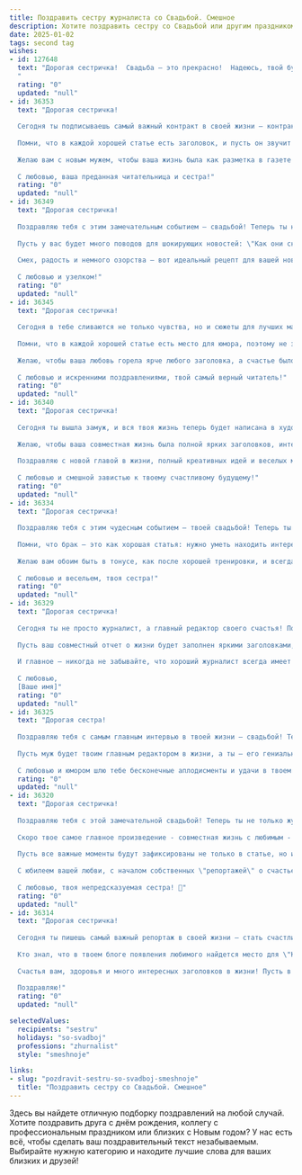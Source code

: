```yaml
---
title: Поздравить сестру журналиста со Свадьбой. Смешное
description: Хотите поздравить сестру со Свадьбой или другим праздником? Наш ИИ создаст незабываемое поздравление, а вы обязательно выделитесь среди других.  
date: 2025-01-02
tags: second tag
wishes:
- id: 127648
  text: "Дорогая сестричка!  Свадьба – это прекрасно!  Надеюсь, твой будущий муж уже приготовил пресс-релиз о вашей идеальной семье, ведь ты, как опытный журналист, точно знаешь, как важна подача информации!  Пусть семейная жизнь будет яркой, насыщенной, без скучных новостей и с большим количеством счастливых  «эксклюзивов»!  Горько!
  "
  rating: "0"
  updated: "null"
- id: 36353
  text: "Дорогая сестричка!
  
  Сегодня ты подписываешь самый важный контракт в своей жизни — контракт на счастье! Поздравляю с вашим днем! Как журналист, ты всегда умела находить интересные сюжеты, а теперь у тебя есть возможность писать свой собственный \"бестселлер\" — историю семейной жизни!
  
  Помни, что в каждой хорошей статье есть заголовок, и пусть он звучит как \"Счастье нашей жизни\" с подзаголовком \"На кухне можно делать всё, что захотите, но не забудьте про посуду!\"
  
  Желаю вам с новым мужем, чтобы ваша жизнь была как разметка в газете — яркой, интересной и с небольшими хрониками о супружеских полезностях: кто сегодня моет посуду и кто первый бегает за роллами.
  
  С любовью, ваша преданная читательница и сестра!"
  rating: "0"
  updated: "null"
- id: 36349
  text: "Дорогая сестричка!
  
  Поздравляю тебя с этим замечательным событием — свадьбой! Теперь ты не просто журналист, а настоящая \"супруга в репортаже\"! Желаю, чтобы каждый день вашей совместной жизни был наполнен интересными \"новыми выпусками\", где главные герои — ты и твой замечательный муж. Пусть ваши споры будут лишь на тему, кто лучше готовит, а романтические вечера — настоящими \"интервью с любимым\".
  
  Пусть у вас будет много поводов для шокирующих новостей: \"Как они снова вместе на выходных?\", \"Как ни разу не поругались за всю неделю?\", и, конечно же, \"Как они ищут место для отпуска, не потратив все деньги на шопинг?\"
  
  Смех, радость и немного озорства — вот идеальный рецепт для вашей новой жизни. Будьте счастливы, как репортер в зоне комфорта!
  
  С любовью и узелком!"
  rating: "0"
  updated: "null"
- id: 36345
  text: "Дорогая сестричка!
  
  Сегодня в тебе сливаются не только чувства, но и сюжеты для лучших материалов! Поздравляю тебя с самым важным интервью в жизни — свадьбой! Пусть ваш совместный путь будет полон ярких заголовков, захватывающих поворотов и только положительных рецензий.
  
  Помни, что в каждой хорошей статье есть место для юмора, поэтому не забывай смеяться друг с другом, даже когда будет сложно, и, возможно, писать веселые заметки о ваших приключениях!
  
  Желаю, чтобы ваша любовь горела ярче любого заголовка, а счастье было таким же масштабным, как на первых страницах газет! С днём свадьбы, наш талантливый репортер!
  
  С любовью и искренними поздравлениями, твой самый верный читатель!"
  rating: "0"
  updated: "null"
- id: 36340
  text: "Дорогая сестричка!
  
  Сегодня ты вышла замуж, и вся твоя жизнь теперь будет написана в художественном стиле: «Она встретила его, и с этого момента началась самая увлекательная история о любви, которая не ужаснула бы даже бывалого редактора!»
  
  Желаю, чтобы ваша совместная жизнь была полной ярких заголовков, интересных репортажей и захватывающих интервью. Пусть каждый день принесёт новые сюжеты, а любовная хроника не иссякнет. И помни: если что-то пойдёт не так, просто напиши об этом статью!
  
  Поздравляю с новой главой в жизни, полный креативных идей и веселых моментов! Пусть ваш союз будет так же крепок, как хороший джин и тоник!
  
  С любовью и смешной завистью к твоему счастливому будущему!"
  rating: "0"
  updated: "null"
- id: 36334
  text: "Дорогая сестричка!
  
  Поздравляю тебя с этим чудесным событием — твоей свадьбой! Теперь ты не просто журналист, способный прокомментировать любую ситуацию, но и счастливая жена, готовая писать новую главу своей жизни в соавторстве с любимым!
  
  Помни, что брак — это как хорошая статья: нужно уметь находить интересные детали, избегать плагиата и не забывать об интриге! И главное — не терять чувство юмора, ведь смех — лучший редактор для любой проблемы!
  
  Желаю вам обоим быть в тонусе, как после хорошей тренировки, и всегда находить общий язык — даже если он иногда будет на языке любви с нотками сарказма!
  
  С любовью и весельем, твоя сестра!"
  rating: "0"
  updated: "null"
- id: 36329
  text: "Дорогая сестричка!
  
  Сегодня ты не просто журналист, а главный редактор своего счастья! Поздравляю тебя с этой невероятной темой — свадьбой! Желаю, чтобы твоя жизнь была написана только золотыми строками, а поводы для вдохновения приходили каждый день.
  
  Пусть ваш совместный отчет о жизни будет заполнен яркими заголовками, интересными репортажами и, конечно, ежедневным эксклюзивным контентом — полным любви и смеха! Пусть ваша семейная хроника станет бестселлером, который будет радовать вас и ваших читателей (то есть нас!).
  
  И главное — никогда не забывайте, что хороший журналист всегда имеет под рукой «фотоаппарат» для запечатления счастливых моментов! Счастья вам и удачи в редакционной работе по созданию семейного счастья!
  
  С любовью,
  [Ваше имя]"
  rating: "0"
  updated: "null"
- id: 36325
  text: "Дорогая сестра!
  
  Поздравляю тебя с самым главным интервью в твоей жизни — свадьбой! Теперь ты не просто журналист, а настоящая «ведущая новостей семейного счастья». Пусть каждый день вашей совместной жизни будет сюжетом с яркими поворотами, а ваши чаи за утренними заголовками — неиссякаемым источником вдохновения!
  
  Пусть муж будет твоим главным редактором в жизни, а ты — его гениальным корреспондентом, который всегда найдет подходящее слово и нужную тему для разговора. Забудь о «случайных событиях», пусть в вашей жизни будут только «эксклюзивные репортажи» о счастье, любви и, конечно же, совместных путешествиях!
  
  С любовью и юмором шлю тебе бесконечные аплодисменты и удачи в твоем новом проекте — любви на всю жизнь! 🎉💍📸"
  rating: "0"
  updated: "null"
- id: 36320
  text: "Дорогая сестричка!
  
  Поздравляю тебя с этой замечательной свадьбой! Теперь ты не только журналист, способный писать о всяких интересных событиях, но и главная героиня своей собственной \"истории любви\"!
  
  Скоро твое самое главное произведение - совместная жизнь с любимым - начнется с заглавной строки: \"Как я вышла замуж и попала в замусоренный быт\". Но не бойся, ведь ты умеешь за кадром делать чудеса! Желаю, чтобы у вас всегда была «горячая новость» о любви и счастье, а в вашем доме никогда не звучали фразы вроде: \"У кого холодильник больше, тот и прав!\"
  
  Пусть все важные моменты будут зафиксированы не только в статье, но и в вашем общем альбоме, а ваши будни будут полны интересных заголовков и увлекательных историй!
  
  С юбилеем вашей любви, с началом собственных \"репортажей\" о счастье! Пусть каждое утро начинается с кофе и улыбок, а каждый вечер - с приятных сюрпризов!
  
  С любовью, твоя непредсказуемая сестра! 💖"
  rating: "0"
  updated: "null"
- id: 36314
  text: "Дорогая сестричка!
  
  Сегодня ты пишешь самый важный репортаж в своей жизни — стать счастливой женой! Пусть каждая строка вашей совместной истории будет наполнена любовью, счастьем и немного юмора.
  
  Кто знал, что в твоем блоге появления любимого найдется место для \"Как правильно женить на себе журналиста\"? Надеюсь, в ваших заметках всегда будет место для спорных статьей о том, кто будет мыть посуду, и смеха на тему \"Как мы с мужем разделяем обязанности\".
  
  Счастья вам, здоровья и много интересных заголовков в жизни! Пусть в вашем доме всегда будет светло, тепло и радостно. А если вдруг поднимется буря, знает, что с вашим остроумием и находчивостью вы справитесь с любыми \"разоблачительными\" материалами!
  
  Поздравляю!"
  rating: "0"
  updated: "null"

selectedValues:
  recipients: "sestru"
  holidays: "so-svadboj"
  professions: "zhurnalist"
  style: "smeshnoje"

links:
- slug: "pozdravit-sestru-so-svadboj-smeshnoje"
  title: "Поздравить сестру со Свадьбой. Смешное"
---
```


Здесь вы найдете отличную подборку поздравлений на любой случай.
Хотите поздравить друга с днём рождения, коллегу с профессиональным праздником или близких с Новым годом? У нас есть всё, чтобы сделать ваш поздравительный текст незабываемым. Выбирайте нужную категорию и находите лучшие слова для ваших близких и друзей!
